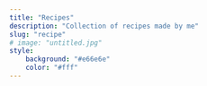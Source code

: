 ```yaml
---
title: "Recipes"
description: "Collection of recipes made by me"
slug: "recipe"
# image: "untitled.jpg"
style:
    background: "#e66e6e"
    color: "#fff"
---
```

